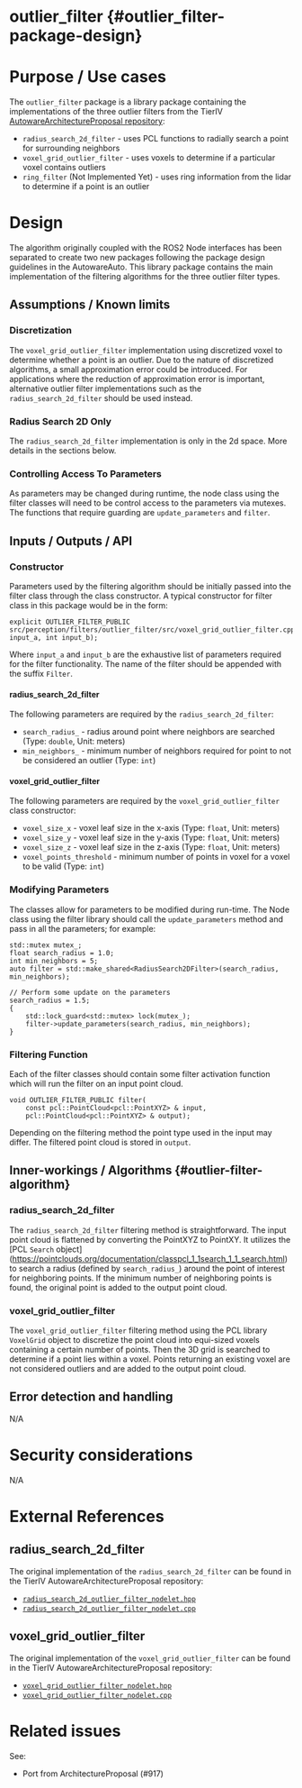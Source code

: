 outlier_filter {#outlier_filter-package-design}
===========


# Purpose / Use cases

The `outlier_filter` package is a library package containing the implementations of the three
outlier filters from the TierIV [AutowareArchitectureProposal repository](https://github.com/tier4/AutowareArchitectureProposal.iv):
 * `radius_search_2d_filter` - uses PCL functions to radially search a point for surrounding neighbors 
 * `voxel_grid_outlier_filter` - uses voxels to determine if a particular voxel contains outliers
 * `ring_filter` (Not Implemented Yet) - uses ring information from the lidar to determine if a point is an outlier  


# Design
<!-- Required -->
<!-- Things to consider:
    - How does it work? -->

The algorithm originally coupled with the ROS2 Node interfaces has been separated to create two new
packages following the package design guidelines in the AutowareAuto. This library package contains
the main implementation of the filtering algorithms for the three outlier filter types.


## Assumptions / Known limits
<!-- Required -->

### Discretization

The `voxel_grid_outlier_filter` implementation using discretized voxel to determine whether a point is an
outlier. Due to the nature of discretized algorithms, a small approximation error could be
introduced. For applications where the reduction of approximation error is important, alternative
outlier filter implementations such as the `radius_search_2d_filter` should be used instead.

### Radius Search 2D Only

The `radius_search_2d_filter` implementation is only in the 2d space. More details in the sections below.

### Controlling Access To Parameters

As parameters may be changed during runtime, the node class using the filter classes will need to be
control access to the parameters via mutexes. The functions that require guarding are
`update_parameters` and `filter`.


## Inputs / Outputs / API
<!-- Required -->
<!-- Things to consider:
    - How do you use the package / API? -->
### Constructor

Parameters used by the filtering algorithm should be initially passed into the filter class through
the class constructor. A typical constructor for filter class in this package would be in the
form:

```{cpp}
explicit OUTLIER_FILTER_PUBLIC src/perception/filters/outlier_filter/src/voxel_grid_outlier_filter.cpp(int input_a, int input_b);
```

Where `input_a` and `input_b` are the exhaustive list of parameters required for the filter
functionality. The name of the filter should be appended with the suffix `Filter`.


#### radius_search_2d_filter

The following parameters are required by the `radius_search_2d_filter`:
 * `search_radius_` - radius around point where neighbors are searched (Type: `double`, Unit: meters)
 * `min_neighbors_` - minimum number of neighbors required for point to not be considered an outlier (Type: `int`)


#### voxel_grid_outlier_filter

The following parameters are required by the `voxel_grid_outlier_filter` class constructor:
 * `voxel_size_x` - voxel leaf size in the x-axis (Type: `float`, Unit: meters)
 * `voxel_size_y` - voxel leaf size in the y-axis (Type: `float`, Unit: meters) 
 * `voxel_size_z` - voxel leaf size in the z-axis (Type: `float`, Unit: meters)
 * `voxel_points_threshold` - minimum number of points in voxel for a voxel to be valid (Type: `int`)


### Modifying Parameters

The classes allow for parameters to be modified during run-time. The Node class using the filter
library should call the `update_parameters` method and pass in all the parameters; for example:

```{cpp}
std::mutex mutex_;
float search_radius = 1.0;
int min_neighbors = 5;
auto filter = std::make_shared<RadiusSearch2DFilter>(search_radius, min_neighbors);

// Perform some update on the parameters
search_radius = 1.5;
{
    std::lock_guard<std::mutex> lock(mutex_);
    filter->update_parameters(search_radius, min_neighbors);
}
```


### Filtering Function

Each of the filter classes should contain some filter activation function which will run the filter
on an input point cloud.

```{cpp}
void OUTLIER_FILTER_PUBLIC filter(
    const pcl::PointCloud<pcl::PointXYZ> & input,
    pcl::PointCloud<pcl::PointXYZ> & output);
```

Depending on the filtering method the point type used in the input may differ. The filtered point
cloud is stored in `output`.


## Inner-workings / Algorithms {#outlier-filter-algorithm}
<!-- If applicable -->
### radius_search_2d_filter

The `radius_search_2d_filter` filtering method is straightforward. The input point cloud is
flattened by converting the PointXYZ to PointXY. It utilizes the [PCL `Search` object]
(https://pointclouds.org/documentation/classpcl_1_1search_1_1_search.html) to search a radius
(defined by `search_radius_`) around the point of interest for neighboring points. If the minimum
number of neighboring points is found, the original point is added to the output point cloud.


### voxel_grid_outlier_filter

The `voxel_grid_outlier_filter` filtering method using the PCL library `VoxelGrid` object to discretize the
point cloud into equi-sized voxels containing a certain number of points. Then the 3D grid is
searched to determine if a point lies within a voxel. Points returning an existing voxel are not
considered outliers and are added to the output point cloud.


## Error detection and handling
<!-- Required -->

N/A


# Security considerations
<!-- Required -->
<!-- Things to consider:
- Spoofing (How do you check for and handle fake input?)
- Tampering (How do you check for and handle tampered input?)
- Repudiation (How are you affected by the actions of external actors?).
- Information Disclosure (Can data leak?).
- Denial of Service (How do you handle spamming?).
- Elevation of Privilege (Do you need to change permission levels during execution?) -->

N/A

# External References

## radius_search_2d_filter

The original implementation of the `radius_search_2d_filter` can be found in the TierIV
AutowareArchitectureProposal repository:
* [`radius_search_2d_outlier_filter_nodelet.hpp`](https://github.com/tier4/AutowareArchitectureProposal.iv/blob/ros2/sensing/preprocessor/pointcloud/pointcloud_preprocessor/include/pointcloud_preprocessor/outlier_filter/radius_search_2d_outlier_filter_nodelet.hpp)
* [`radius_search_2d_outlier_filter_nodelet.cpp`](https://github.com/tier4/AutowareArchitectureProposal.iv/blob/ros2/sensing/preprocessor/pointcloud/pointcloud_preprocessor/src/outlier_filter/radius_search_2d_outlier_filter_nodelet.cpp)


## voxel_grid_outlier_filter

The original implementation of the `voxel_grid_outlier_filter` can be found in the TierIV
AutowareArchitectureProposal repository:
* [`voxel_grid_outlier_filter_nodelet.hpp`](https://github.com/tier4/AutowareArchitectureProposal.iv/blob/ros2/sensing/preprocessor/pointcloud/pointcloud_preprocessor/include/pointcloud_preprocessor/outlier_filter/voxel_grid_outlier_filter_nodelet.hpp)
* [`voxel_grid_outlier_filter_nodelet.cpp`](https://github.com/tier4/AutowareArchitectureProposal.iv/blob/ros2/sensing/preprocessor/pointcloud/pointcloud_preprocessor/src/outlier_filter/voxel_grid_outlier_filter_nodelet.cpp)


# Related issues
<!-- Required -->

See:
 - Port from ArchitectureProposal (#917)
